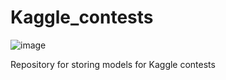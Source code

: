 # Kaggle_contests
![image](https://github.com/user-attachments/assets/52392341-8d7d-418a-b0c7-1fa40c7723f0)

Repository for storing models for Kaggle contests
